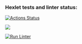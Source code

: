 ### Hexlet tests and linter status:
[![Actions Status](https://github.com/Mr-Westwood/python-project-lvl1/workflows/hexlet-check/badge.svg)](https://github.com/Mr-Westwood/python-project-lvl1/actions)

<a href="https://codeclimate.com/github/Mr-Westwood/python-project-lvl1/maintainability"><img src="https://api.codeclimate.com/v1/badges/29537119f890f9a35396/maintainability" /></a>

[![Run Linter](https://github.com/Mr-Westwood/python-project-lvl1/actions/workflows/lint.yml/badge.svg)](https://github.com/Mr-Westwood/python-project-lvl1/actions/workflows/lint.yml)
